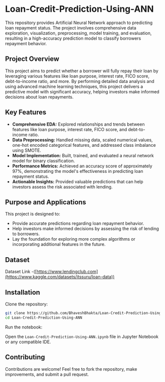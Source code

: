 ﻿# Loan-Credit-Prediction-Using-ANN
 
This repository provides Artificial Neural Network approach to predicting loan repayment status. The project involves comprehensive data exploration, visualization, preprocessing, model training, and evaluation, resulting in a high-accuracy prediction model to classify borrowers repayment behavior.

## Project Overview
This project aims to predict whether a borrower will fully repay their loan by leveraging various features like loan purpose, interest rate, FICO score, debt-to-income ratio, and more. By performing detailed data analysis and using advanced machine learning techniques, this project delivers a predictive model with significant accuracy, helping investors make informed decisions about loan repayments.

## Key Features
- **Comprehensive EDA:** Explored relationships and trends between features like loan purpose, interest rate, FICO score, and debt-to-income ratio.
- **Data Preprocessing:** Handled missing data, scaled numerical values, one-hot encoded categorical features, and addressed class imbalance using SMOTE.
- **Model Implementation:** Built, trained, and evaluated a neural network model for binary classification.
- **Performance Metrics:** Achieved an accuracy score of approximately 97%, demonstrating the model's effectiveness in predicting loan repayment status.
- **Actionable Insights:** Provided valuable predictions that can help investors assess the risk associated with lending.

## Purpose and Applications
This project is designed to:
- Provide accurate predictions regarding loan repayment behavior.
- Help investors make informed decisions by assessing the risk of lending to borrowers.
- Lay the foundation for exploring more complex algorithms or incorporating additional features in the future.

## Dataset
Dataset Link -([https://www.lendingclub.com](https://www.kaggle.com/datasets/itssuru/loan-data))

## Installation

Clone the repository:

```bash
git clone https://github.com/BhaveshBhakta/Loan-Credit-Prediction-Using-ANN.git
cd Loan-Credit-Prediction-Using-ANN
```

Run the notebook:

Open the `Loan-Credit-Prediction-Using-ANN.ipynb` file in Jupyter Notebook or any compatible IDE.

## Contributing
Contributions are welcome! Feel free to fork the repository, make improvements, and submit a pull request.


